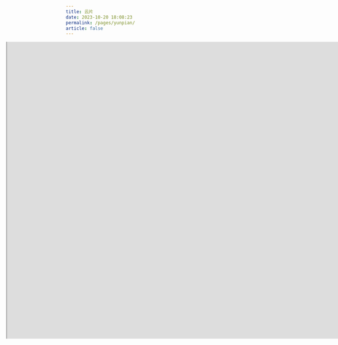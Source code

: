 ```yaml
---
title: 云片
date: 2023-10-20 18:08:23
permalink: /pages/yunpian/
article: false
---
```


<style>
    .wrapper {
        width: 1200px;
        height: 800px;
        position: relative;
        overflow: hidden;
        margin-left: -160px;
    }
    .wrapper iframe {
        position: absolute;
        margin-top: -1300px;
        /* margin-left: -300px; */
        width: 1200px;
        height: 2200px;
    }
</style>

<div class="wrapper">
<iframe src="https://www.yunpian.com/product/captcha" scrolling="no"></iframe>
</div>
